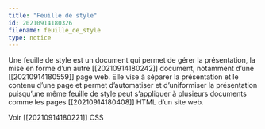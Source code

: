 ```yaml
---
title: "Feuille de style"
id: 20210914180326
filename: feuille_de_style
type: notice
---
```


Une feuille de style est un document qui permet de gérer la présentation, la mise en forme d’un autre [[20210914180242]] document, notamment d’une [[20210914180559]] page web. 
Elle vise à séparer la présentation et le contenu d’une page et permet d’automatiser et d’uniformiser la présentation puisqu’une même feuille de style peut s’appliquer à plusieurs documents comme les pages [[20210914180408]] HTML d’un site web.

Voir [[20210914180221]] CSS

